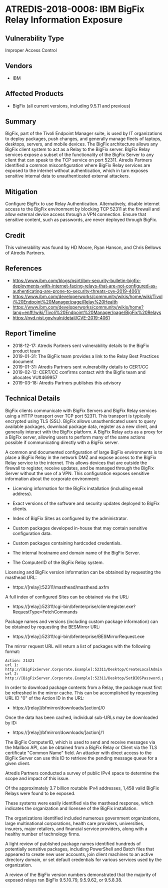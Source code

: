 # ATREDIS-2018-0008: IBM BigFix Relay Information Exposure

## Vulnerability Type

Improper Access Control

## Vendors

* IBM

## Affected Products

* BigFix (all current versions, including 9.5.11 and previous)

## Summary

BigFix, part of the Tivoli Endpoint Manager suite, is used by IT
organizations to deploy packages, push changes, and generally manage
fleets of laptops, desktops, servers, and mobile devices. The BigFix
architecture allows any BigFix client system to act as a Relay to the
BigFix server. BigFix Relay services expose a subset of the
functionality of the BigFix Server to any client that can speak to the
TCP service on  port 52311. Atredis Partners identified a common
misconfiguration where BigFix Relay services are exposed to the
internet without authentication, which in turn exposes sensitive 
internal data to unauthenticated external attackers.

## Mitigation

Configure BigFix to use Relay Authentication. Alternatively, disable internet
access to the BigFix environment by blocking TCP 52311 at the firewall and allow
external device access through a VPN connection. Ensure that sensitive content, 
such as passwords, are never deployed through BigFix.

## Credit

This vulnerability was found by HD Moore, Ryan Hanson, and Chris Bellows of Atredis Partners.

## References

* https://www.ibm.com/blogs/psirt/ibm-security-bulletin-bigfix-deployments-with-internet-facing-relays-that-are-not-configured-as-authenticating-are-prone-to-security-threats-cve-2019-4061/
* https://www.ibm.com/developerworks/community/wikis/home/wiki/Tivoli%20Endpoint%20Manager/page/Relay%20Health
* https://www.ibm.com/developerworks/community/wikis/home?lang=en#!/wiki/Tivoli%20Endpoint%20Manager/page/BigFix%20Relays
* https://nvd.nist.gov/vuln/detail/CVE-2019-4061



## Report Timeline

* 2018-12-17: Atredis Partners sent vulnerability details to the BigFix product team
* 2019-01-31: The BigFix team provides a link to the Relay Best Practices document
* 2019-01-31: Atredis Partners sent vulnerability details to CERT/CC
* 2019-02-12: CERT/CC confirms contact with the Bigfix team and allocates VU#469957
* 2019-03-18: Atredis Partners publishes this advisory

## Technical Details

BigFix clients communicate with BigFix Servers and BigFix Relay
services using a HTTP transport over TCP port 52311. This transport is
typically encrypted using TLS (SSL). BigFix allows unauthenticated
users to query available packages, download package data, register as
a new client, and generally interact with the BigFix platform. A
BigFix Relay acts as a proxy for a BigFix server, allowing users to
perform many of the same actions possible if communicating directly
with a BigFix server.

A common and documented configuration of large BigFix environments is
to place a BigFix Relay in the network DMZ and expose access to the
BigFix Relay service to the internet. This allows devices that are
outside the firewall to register, receive updates, and be managed
through the BigFix Server without the use of a VPN. This configuration
exposes sensitive information about the corporate  environment:

* Licensing information for the BigFix installation (including email address).

* Exact versions of the software and security updates deployed to BigFix clients.

* Index of BigFix Sites as configured by the administrator.

* Custom packages developed in-house that may contain sensitive configuration data.

* Custom packages containing hardcoded credentials.

* The internal hostname and domain name of the BigFix Server.

* The ComputerID of the BigFix Relay system.


Licensing and BigFix version information can be obtained by requesting
the masthead URL:

  * https://[relay]:52311/masthead/masthead.axfm

A full index of configured Sites can be obtained via the URL:
  * https://[relay]:52311/cgi-bin/bfenterprise/clientregister.exe?RequestType=FetchCommands

Package names and versions (including custom package information) can
be obtained by requesting the BESMirror URL:

  * https://[relay]:52311/cgi-bin/bfenterprise/BESMirrorRequest.exe

The mirror request URL will return a list of packages with the
following format:

```
Action: 21421 
url 1: http://[BigFixServer.Corporate.Example]:52311/Desktop/CreateLocalAdmin.ps1
url 2: http://[BigFixServer.Corporate.Example]:52311/Desktop/SetBIOSPassword.ps1
```

In order to download package contents from a Relay, the package must
first be refreshed in the mirror cache. This can be accomplished by
requesting URL ID "0" of the Action ID in the URL:

 * https://[relay]/bfmirror/downloads/[action]/0

Once the data has been cached, individual sub-URLs may be downloaded
by ID:

 * https://[relay]/bfmirror/downloads/[action]/1

The BigFix ComputerID, which is used to send and receive messages via
the Mailbox API, can be obtained from a BigFix Relay or Client via the
TLS certificate "Common Name" field. An attacker with direct access to
the BigFix Server can use this ID to retrieve the pending message queue
for a given client.

Atredis Partners conducted a survey of public IPv4 space to determine
the scope and impact of this issue.

Of the approximately 3.7 billion routable IPv4 addresses, 1,458 valid
BigFix Relays were found to be exposed.

These systems were easily identified via the masthead response, which
indicates the organization and licensee of the BigFix installation.

The organizations identified included numerous government
organizations, large multinational corporations, health care
providers, universities, insurers, major retailers, and financial
service providers, along with a healthy number of technology firms.

A light review of published package names identified hundreds of
potentially sensitive packages, including PowerShell and Batch files
that appeared to create new user accounts, join client machines to an
active directory domain, or set default credentials for various
services used by the organization.

A review of the BigFix version numbers demonstrated that the majority
of exposed relays ran BigFix 9.5.10.79, 9.5.9.62, or 9.5.8.38.

